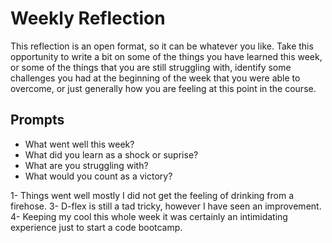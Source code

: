 # Weekly Reflection
This reflection is an open format, so it can be whatever you like. Take this opportunity to write a bit on some of the things you have learned this week, or some of the things that you are still struggling with, identify some challenges you had at the beginning of the week that you were able to overcome, or just generally how you are feeling at this point in the course.

## Prompts
- What went well this week?
- What did you learn as a shock or suprise?
- What are you struggling with?
- What would you count as a victory?

1- Things went well mostly I did not get the feeling of drinking from a firehose.
3- D-flex is still a tad tricky, however I have seen an improvement.
4- Keeping my cool this whole week it was certainly an intimidating experience just to start a code bootcamp.
